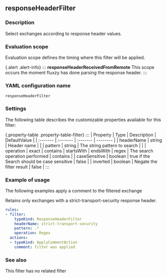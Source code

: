 ## responseHeaderFilter

### Description

Select exchanges according to response header values.

### Evaluation scope

Evaluation scope defines the timing where this filter will be applied. 

{.alert .alert-info}
:::
**responseHeaderReceivedFromRemote** This scope occurs the moment fluxzy has done parsing the response header.
:::

### YAML configuration name

    responseHeaderFilter

### Settings

The following table describes the customizable properties available for this filter: 

{.property-table .property-table-filter}
:::
| Property | Type | Description | DefaultValue |
| :------- | :------- | :------- | -------- |
| headerName | string | Header name |  |
| pattern | string | The string pattern to search |  |
| operation | exact \| contains \| startsWith \| endsWith \| regex | The search operation performed | contains |
| caseSensitive | boolean | true if the Search should be case sensitive | false |
| inverted | boolean | Negate the filter result | false |
:::

### Example of usage

The following examples apply a comment to the filtered exchange

Retains only exchanges with a strict-transport-security response header.

```yaml
rules:
- filter:
    typeKind: ResponseHeaderFilter
    headerName: strict-transport-security
    pattern: .*
    operation: Regex
  actions:
  - typeKind: ApplyCommentAction
    comment: filter was applied
```


### See also

This filter has no related filter

